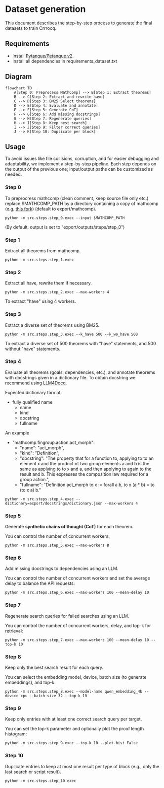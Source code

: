 # Dataset generation

This document describes the step-by-step process to generate the final datasets to train Crrrocq.

## Requirements

- Install [Pytanque/Petanque v2](https://github.com/LLM4Rocq/pytanque/tree/PetanqueV2).
- Install all dependencies in requirements_dataset.txt

## Diagram

```mermaid
flowchart TD
    A[Step 0: Preprocess MathComp] --> B[Step 1: Extract theorems]
    B --> C[Step 2: Extract and rewrite have]
    C --> D[Step 3: BM25 Select theorems]
    D --> E[Step 4: Evaluate and annotate]
    E --> F[Step 5: Generate CoT]
    F --> G[Step 6: Add missing docstrings]
    G --> H[Step 7: Regenerate queries]
    H --> I[Step 8: Keep best search]
    I --> J[Step 9: Filter correct queries]
    J --> K[Step 10: Duplicate per block]
```

## Usage

To avoid issues like file collisions, corruption, and for easier debugging and adaptability, we implement a step-by-step pipeline.
Each step depends on the output of the previous one; input/output paths can be customized as needed.

### Step 0

To preprocress mathcomp (clean comment, keep source file only etc.) replace $MATHCOMP_PATH by a directory containing a copy of mathcomp (e.g. [this fork](https://github.com/theostos/math-comp)) (default to export/mathcomp).

```console
python -m src.steps.step_0.exec --input $MATHCOMP_PATH
```

(By default, output is set to "export/outputs/steps/step_0")

### Step 1

Extract all theorems from mathcomp.

```console
python -m src.steps.step_1.exec
```

### Step 2

Extract all have, rewrite them if necessary.

```console
python -m src.steps.step_2.exec --max-workers 4
```

To extract "have" using 4 workers.

### Step 3

Extract a diverse set of theorems using BM25.

```console
python -m src.steps.step_3.exec --k_have 500 --k_wo_have 500
```
To extract a diverse set of 500 theorems with "have" statements, and 500 without "have" statements.

### Step 4

Evaluate all theorems (goals, dependencies, etc.), and annotate theorems with docstrings given in a dictionary file.
To obtain docstring we recommend using [LLM4Docq](https://github.com/LLM4Rocq/LLM4Docq).

Expected dictionary format:

- fully qualified name
    + name
    + kind
    + docstring
    + fullname

An example
- "mathcomp.fingroup.action.act_morph":
    + "name": "act_morph",
    + "kind": "Definition",
    + "docstring": "The property that for a function to, applying to to an element x and the product of two group elements a and b is the same as applying to to x and a, and then applying to again to the result and b. This expresses the composition law required for a group action.",
    + "fullname": "Definition act_morph to x := forall a b, to x (a * b) = to (to x a) b."

```console
python -m src.steps.step_4.exec --dictionary=export/docstrings/dictionary.json --max-workers 4
```

### Step 5

Generate **synthetic chains of thought (CoT)** for each theorem.

You can control the number of concurrent workers:

```console
python -m src.steps.step_5.exec --max-workers 8
```

### Step 6

Add missing docstrings to dependencies using an LLM.

You can control the number of concurrent workers and set the average delay to balance the API requests:

```console
python -m src.steps.step_6.exec --max-workers 100 --mean-delay 10
```

### Step 7

Regenerate search queries for failed searches using an LLM.

You can control the number of concurrent workers, delay, and top-k for retrieval:

```console
python -m src.steps.step_7.exec --max-workers 100 --mean-delay 10 --top-k 10
```

### Step 8

Keep only the best search result for each query.

You can select the embedding model, device, batch size (to generate embeddings), and top-k:

```console
python -m src.steps.step_8.exec --model-name qwen_embedding_4b --device cpu --batch-size 32 --top-k 10
```

### Step 9

Keep only entries with at least one correct search query per target.

You can set the top-k parameter and optionally plot the proof length histogram:

```console
python -m src.steps.step_9.exec --top-k 10 --plot-hist False
```

### Step 10

Duplicate entries to keep at most one result per type of block (e.g., only the last search or script result).

```console
python -m src.steps.step_10.exec
```
